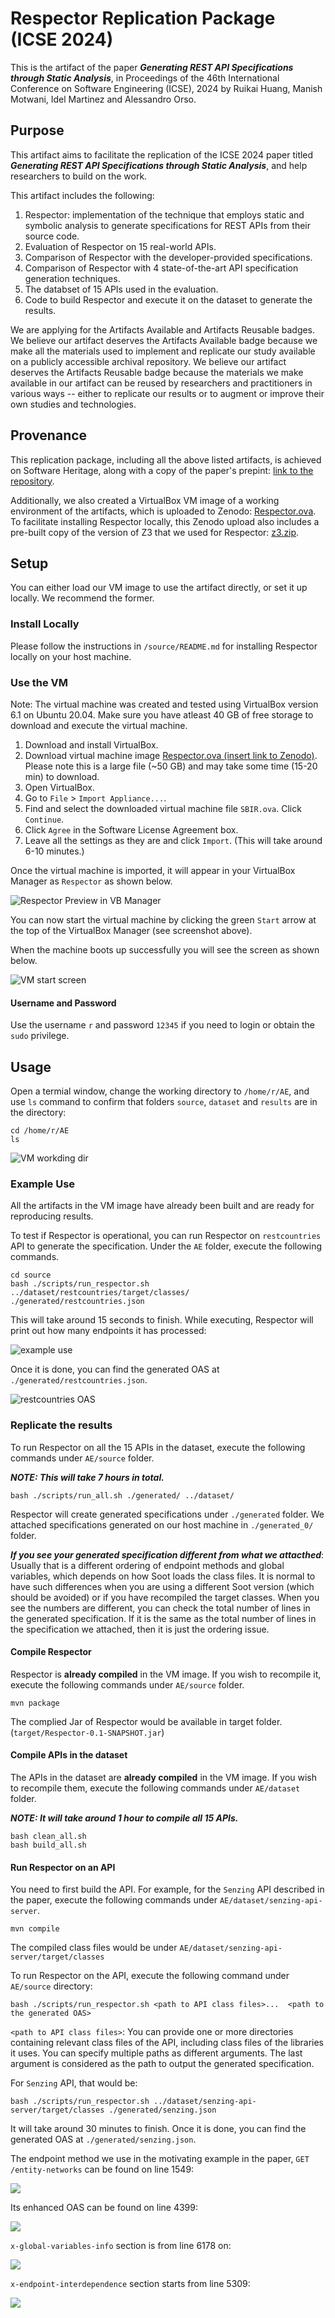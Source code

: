 # Respector Replication Package (ICSE 2024)

This is the artifact of the paper ***Generating REST API Specifications through Static Analysis***, in Proceedings of the 46th International Conference on Software Engineering (ICSE), 2024 by Ruikai Huang, Manish Motwani, Idel Martinez and Alessandro Orso.

## Purpose

This artifact aims to facilitate the replication of the ICSE 2024 paper titled ***Generating REST API Specifications through Static Analysis***, and help researchers to build on the work.

This artifact includes the following:
1. Respector: implementation of the technique that employs static and symbolic analysis to generate specifications for REST APIs from their source code.
2. Evaluation of Respector on 15 real-world APIs.
3. Comparison of Respector with the developer-provided specifications.
4. Comparison of Respector with 4 state-of-the-art API specification generation techniques.
5. The databset of 15 APIs used in the evaluation.
6. Code to build Respector and execute it on the dataset to generate the results.

We are applying for the Artifacts Available and Artifacts Reusable badges. 
We believe our artifact deserves the Artifacts Available badge because we make all the materials used to implement and replicate our study available on a publicly accessible archival repository.
We believe our artifact deserves the Artifacts Reusable badge because the materials we make available in our artifact can be reused by researchers and practitioners in various ways -- either to replicate our results or to augment or improve their own studies and technologies.

## Provenance

This replication package, including all the above listed artifacts, is achieved on Software Heritage, along with a copy of the paper's prepint: [link to the repository](https://archive.softwareheritage.org/browse/origin/https://github.com/nntzuekai/Respector).

Additionally, we also created a VirtualBox VM image of a working environment of the artifacts, which is uploaded to Zenodo: [Respector.ova](). To facilitate installing Respector locally, this Zenodo upload also includes a pre-built copy of the version of Z3 that we used for Respector: [z3.zip]().

<!-- # Data -->

## Setup

You can either load our VM image to use the artifact directly, or set it up locally. We recommend the former.

### Install Locally

Please follow the instructions in `/source/README.md` for installing Respector locally on your host machine.

### Use the VM

Note: The virtual machine was created and tested using VirtualBox version 6.1 on Ubuntu 20.04. Make sure you have atleast 40 GB of free storage to download and execute the virtual machine.

1. Download and install VirtualBox.
2. Download virtual machine image [Respector.ova (insert link to Zenodo)](). Please note this is a large file (~50 GB) and may take some time (15-20 min) to download.
3. Open VirtualBox.
4. Go to `File` > `Import Appliance...`.
5. Find and select the downloaded virtual machine file `SBIR.ova`. Click `Continue`.
6. Click `Agree` in the Software License Agreement box.
7. Leave all the settings as they are and click `Import`. (This will take around 6-10 minutes.)

Once the virtual machine is imported, it will appear in your VirtualBox Manager as `Respector` as shown below.

![Respector Preview in VB Manager](/documentation/VBManager.png)

You can now start the virtual machine by clicking the green `Start` arrow at the top of the VirtualBox Manager (see screenshot above).

When the machine boots up successfully you will see the screen as shown below.

![VM start screen](/documentation/VM.png)

#### Username and Password

Use the username `r` and password `12345` if you need to login or obtain the `sudo` privilege.

## Usage

Open a termial window, change the working directory to `/home/r/AE`, and use `ls` command to confirm that folders `source`, `dataset` and `results` are in the directory:

```
cd /home/r/AE
ls
```

![VM workding dir](/documentation/WD.png)

### Example Use

All the artifacts in the VM image have already been built and are ready for reproducing results. 

To test if Respector is operational, you can run Respector on `restcountries` API to generate the specification. Under the `AE` folder, execute the following commands.

```
cd source
bash ./scripts/run_respector.sh ../dataset/restcountries/target/classes/ ./generated/restcountries.json
```

This will take around 15 seconds to finish. While executing, Respector will print out how many endpoints it has processed:

![example use](/documentation/example_use.png)

Once it is done, you can find the generated OAS at `./generated/restcountries.json`.

![restcountries OAS](/documentation/restcountries_OAS.png)

### Replicate the results

To run Respector on all the 15 APIs in the dataset, execute the following commands under `AE/source` folder.

***NOTE: This will take 7 hours in total.***

```
bash ./scripts/run_all.sh ./generated/ ../dataset/
```

Respector will create generated specifications under `./generated` folder. We attached specifications generated on our host machine in `./generated_0/` folder. 

***If you see your generated specification different from what we attacthed***: Usually that is a different ordering of endpoint methods and global variables, which depends on how Soot loads the class files. It is normal to have such differences when you are using a different Soot version (which should be avoided) or if you have recompiled the target classes. When you see the numbers are different, you can check the total number of lines in the generated specification. If it is the same as the total number of lines in the specification we attached, then it is just the ordering issue.



#### Compile Respector

Respector is **already compiled** in the VM image. If you wish to recompile it, execute the following commands under `AE/source` folder.

```
mvn package
```

The complied Jar of Respector would be available in target folder. (`target/Respector-0.1-SNAPSHOT.jar`)

#### Compile APIs in the dataset

The APIs in the dataset are **already compiled** in the VM image. If you wish to recompile them, execute the following commands under `AE/dataset` folder.

***NOTE: It will take around 1 hour to compile all 15 APIs.***

```
bash clean_all.sh
bash build_all.sh
```

#### Run Respector on an API

You need to first build the API. For example, for the `Senzing` API described in the paper, execute the following commands under `AE/dataset/senzing-api-server`.

```
mvn compile
```

The compiled class files would be under `AE/dataset/senzing-api-server/target/classes`

To run Respector on the API, execute the following command under `AE/source` directory:

```
bash ./scripts/run_respector.sh <path to API class files>...  <path to the generated OAS>
```

`<path to API class files>`: You can provide one or more directories containing relevant class files of the API, including class files of the libraries it uses. You can specify multiple paths as different arguments. The last argument is considered as the path to output the generated specification.

For `Senzing` API, that would be:

```
bash ./scripts/run_respector.sh ../dataset/senzing-api-server/target/classes ./generated/senzing.json
```

It will take around 30 minutes to finish. Once it is done, you can find the generated OAS at `./generated/senzing.json`.

The endpoint method we use in the motivating example in the paper, `GET /entity-networks` can be found on line 1549:

![](./source/documentation/screenshot_endpoint.png)

Its enhanced OAS can be found on line 4399:

![](./source/documentation/screenshot_enhanced.png)

`x-global-variables-info` section is from line 6178 on:

![](./source/documentation/screenshot_global_var.png)

`x-endpoint-interdependence` section starts from line 5309:

![](./source/documentation/screenshot_interdependence.png)